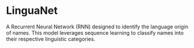 # LinguaNet
 A Recurrent Neural Network (RNN) designed to identify the language origin of names. This model leverages sequence learning to classify names into their respective linguistic categories.

